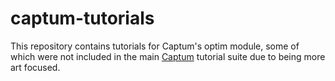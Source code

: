 # captum-tutorials

This repository contains tutorials for Captum's optim module, some of which were not included in the main [Captum](https://github.com/pytorch/captum) tutorial suite due to being more art focused.
